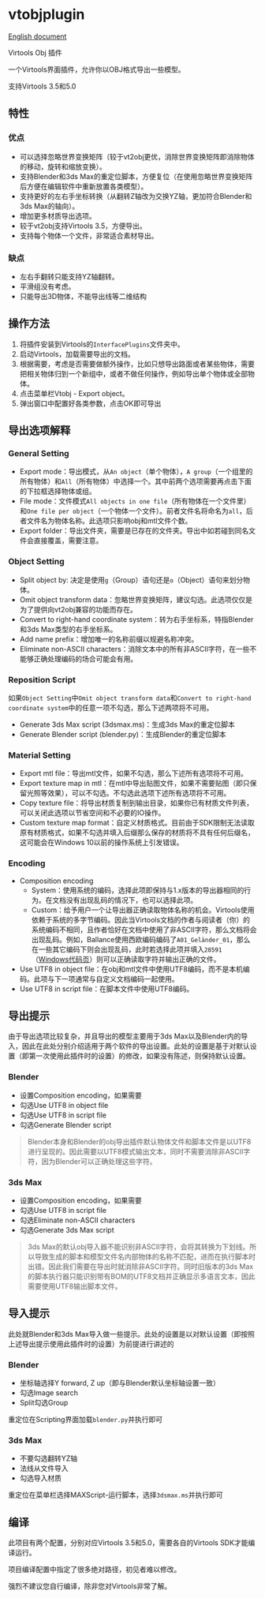 # vtobjplugin

[English document](README.md)

Virtools Obj 插件

一个Virtools界面插件，允许你以OBJ格式导出一些模型。

支持Virtools 3.5和5.0

## 特性

### 优点

* 可以选择忽略世界变换矩阵（较于vt2obj更优，消除世界变换矩阵即消除物体的移动，旋转和缩放变换）。
* 支持Blender和3ds Max的重定位脚本，方便复位（在使用忽略世界变换矩阵后方便在编辑软件中重新放置各类模型）。
* 支持更好的左右手坐标转换（从翻转Z轴改为交换YZ轴，更加符合Blender和3ds Max的轴向）。
* 增加更多材质导出选项。
* 较于vt2obj支持Virtools 3.5，方便导出。
* 支持每个物体一个文件，非常适合素材导出。

### 缺点

* 左右手翻转只能支持YZ轴翻转。
* 平滑组没有考虑。
* 只能导出3D物体，不能导出线等二维结构

## 操作方法

1. 将插件安装到Virtools的`InterfacePlugins`文件夹中。
1. 启动Virtools，加载需要导出的文档。
1. 根据需要，考虑是否需要做额外操作，比如只想导出路面或者某些物体，需要把相关物体归到一个新组中，或者不做任何操作，例如导出单个物体或全部物体。
1. 点击菜单栏Vtobj - Export object。
1. 弹出窗口中配置好各类参数，点击OK即可导出

## 导出选项解释

### General Setting

* Export mode：导出模式，从`An object`（单个物体），`A group`（一个组里的所有物体）和`All`（所有物体）中选择一个。其中前两个选项需要再点击下面的下拉框选择物体或组。
* File mode：文件模式`All objects in one file`（所有物体在一个文件里）和`One file per object`（一个物体一个文件）。前者文件名将命名为`all`，后者文件名为物体名称。此选项只影响obj和mtl文件个数。
* Export folder：导出文件夹，需要是已存在的文件夹。导出中如若碰到同名文件会直接覆盖，需要注意。

### Object Setting

* Split object by: 决定是使用`g`（Group）语句还是`o`（Object）语句来划分物体。
* Omit object transform data：忽略世界变换矩阵，建议勾选。此选项仅仅是为了提供向vt2obj兼容的功能而存在。
* Convert to right-hand coordinate system：转为右手坐标系，特指Blender和3ds Max类型的右手坐标系。
* Add name prefix：增加唯一的名称前缀以规避名称冲突。
* Eliminate non-ASCII characters：消除文本中的所有非ASCII字符，在一些不能够正确处理编码的场合可能会有用。

### Reposition Script

如果`Object Setting`中`Omit object transform data`和`Convert to right-hand coordinate system`中的任意一项不勾选，那么下述两项将不可用。

* Generate 3ds Max script (3dsmax.ms)：生成3ds Max的重定位脚本
* Generate Blender script (blender.py)：生成Blender的重定位脚本

### Material Setting

* Export mtl file：导出mtl文件，如果不勾选，那么下述所有选项将不可用。
* Export texture map in mtl：在mtl中导出贴图文件，如果不需要贴图（即只保留光照等效果），可以不勾选。不勾选此选项下述所有选项将不可用。
* Copy texture file：将导出材质复制到输出目录，如果你已有材质文件列表，可以关闭此选项以节省空间和不必要的IO操作。
* Custom texture map format：自定义材质格式。目前由于SDK限制无法读取原有材质格式，如果不勾选并填入后缀那么保存的材质将不具有任何后缀名，这可能会在Windows 10以前的操作系统上引发错误。

### Encoding

* Composition encoding
  - System：使用系统的编码，选择此项即保持与1.x版本的导出器相同的行为。在文档没有出现乱码的情况下，也可以选择此项。
  - Custom：给予用户一个让导出器正确读取物体名称的机会。Virtools使用依赖于系统的多字节编码。因此当Virtools文档的作者与阅读者（你）的系统编码不相同，且作者恰好在文档中使用了非ASCII字符，那么文档将会出现乱码。例如，Ballance使用西欧编码编码了`A01_Geländer_01`，那么在一些其它编码下则会出现乱码，此时若选择此项并填入`28591`（[Windows代码页](https://docs.microsoft.com/en-us/windows/win32/intl/code-page-identifiers)）则可以正确读取字符并输出正确的文件。
* Use UTF8 in object file：在obj和mtl文件中使用UTF8编码，而不是本机编码。此项与下一项通常与自定义文档编码一起使用。
* Use UTF8 in script file：在脚本文件中使用UTF8编码。

## 导出提示

由于导出选项比较复杂，并且导出的模型主要用于3ds Max以及Blender内的导入，因此在此处分别介绍适用于两个软件的导出设置。此处的设置是基于对默认设置（即第一次使用此插件时的设置）的修改，如果没有陈述，则保持默认设置。

### Blender

* 设置Composition encoding，如果需要
* 勾选Use UTF8 in object file
* 勾选Use UTF8 in script file
* 勾选Generate Blender script

> Blender本身和Blender的obj导出插件默认物体文件和脚本文件是以UTF8进行呈现的。因此需要以UTF8模式输出文本，同时不需要消除非ASCII字符，因为Blender可以正确处理这些字符。

### 3ds Max

* 设置Composition encoding，如果需要
* 勾选Use UTF8 in script file
* 勾选Eliminate non-ASCII characters
* 勾选Generate 3ds Max script

> 3ds Max的默认obj导入器不能识别非ASCII字符，会将其转换为下划线。所以导致生成的脚本和模型文件名内部物体的名称不匹配，进而在执行脚本时出错。因此我们需要在导出时就消除非ASCII字符。同时旧版本的3ds Max的脚本执行器只能识别带有BOM的UTF8文档并正确显示多语言文本，因此需要使用UTF8输出脚本文件。

## 导入提示

此处就Blender和3ds Max导入做一些提示。此处的设置是以对默认设置（即按照上述导出提示使用此插件时的设置）为前提进行讲述的

### Blender

* 坐标轴选择Y forward, Z up（即与Blender默认坐标轴设置一致）
* 勾选Image search
* Split勾选Group

重定位在Scripting界面加载`blender.py`并执行即可

### 3ds Max

* 不要勾选翻转YZ轴
* 法线从文件导入
* 勾选导入材质

重定位在菜单栏选择MAXScript-运行脚本，选择`3dsmax.ms`并执行即可

## 编译

此项目有两个配置，分别对应Virtools 3.5和5.0，需要各自的Virtools SDK才能编译运行。

项目编译配置中指定了很多绝对路径，初见者难以修改。

强烈不建议您自行编译，除非您对Virtools非常了解。
